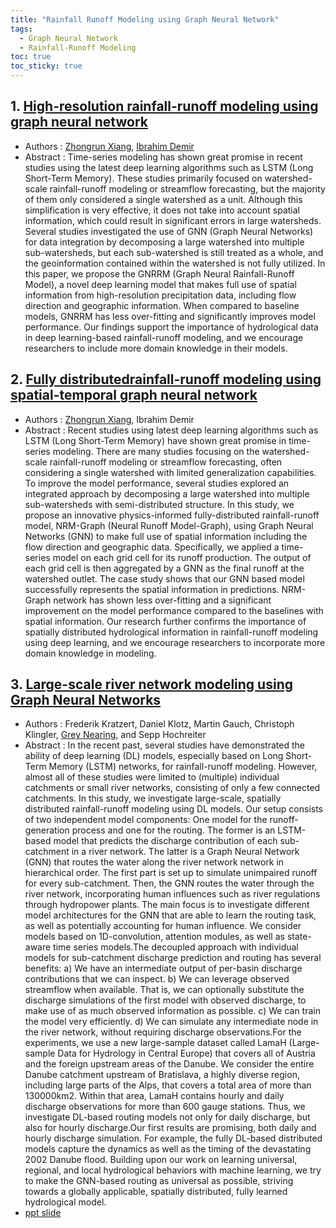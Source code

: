 ```yaml
---
title: "Rainfall Runoff Modeling using Graph Neural Network"
tags: 
  - Graph Neural Network
  - Rainfall-Runoff Modeling
toc: true
toc_sticky: true
---
```


## 1. [High-resolution rainfall-runoff modeling using graph neural network](https://arxiv.org/abs/2110.10833)
 - Authors : [Zhongrun Xiang](https://scholar.google.com/citations?hl=en&user=zL50kUsAAAAJ&view_op=list_works&sortby=pubdate), [Ibrahim Demir](https://scholar.google.com/citations?hl=en&user=kPW68JcAAAAJ&view_op=list_works&sortby=pubdate)
 - Abstract : Time-series modeling has shown great promise in recent studies using the latest deep learning algorithms such as LSTM (Long Short-Term Memory). These studies primarily focused on watershed-scale rainfall-runoff modeling or streamflow forecasting, but the majority of them only considered a single watershed as a unit. Although this simplification is very effective, it does not take into account spatial information, which could result in significant errors in large watersheds. Several studies investigated the use of GNN (Graph Neural Networks) for data integration by decomposing a large watershed into multiple sub-watersheds, but each sub-watershed is still treated as a whole, and the geoinformation contained within the watershed is not fully utilized. In this paper, we propose the GNRRM (Graph Neural Rainfall-Runoff Model), a novel deep learning model that makes full use of spatial information from high-resolution precipitation data, including flow direction and geographic information. When compared to baseline models, GNRRM has less over-fitting and significantly improves model performance. Our findings support the importance of hydrological data in deep learning-based rainfall-runoff modeling, and we encourage researchers to include more domain knowledge in their models.

## 2. [Fully distributedrainfall-runoff modeling using spatial-temporal graph neural network](https://eartharxiv.org/repository/view/3018/)
 - Authors : [Zhongrun Xiang](https://scholar.google.com/citations?hl=en&user=zL50kUsAAAAJ&view_op=list_works&sortby=pubdate), Ibrahim Demir
 - Abstract : Recent studies using latest deep learning algorithms such as LSTM (Long Short-Term Memory) have shown great promise in time-series modeling. There are many studies focusing on the watershed-scale rainfall-runoff modeling or streamflow forecasting, often considering a single watershed with limited generalization capabilities. To improve the model performance, several studies explored an integrated approach by decomposing a large watershed into multiple sub-watersheds with semi-distributed structure. In this study, we propose an innovative physics-informed fully-distributed rainfall-runoff model, NRM-Graph (Neural Runoff Model-Graph), using Graph Neural Networks (GNN) to make full use of spatial information including the flow direction and geographic data. Specifically, we applied a time-series model on each grid cell for its runoff production. The output of each grid cell is then aggregated by a GNN as the final runoff at the watershed outlet. The case study shows that our GNN based model successfully represents the spatial information in predictions. NRM-Graph network has shown less over-fitting and a significant improvement on the model performance compared to the baselines with spatial information. Our research further confirms the importance of spatially distributed hydrological information in rainfall-runoff modeling using deep learning, and we encourage researchers to incorporate more domain knowledge in modeling.

## 3. [Large-scale river network modeling using Graph Neural Networks](https://neuralhydrology.github.io/post/research/kratzert2021egu/) 
 - Authors : Frederik Kratzert, Daniel Klotz, Martin Gauch, Christoph Klingler, [Grey Nearing](https://scholar.google.com/citations?user=nWW7D-IAAAAJ&hl=en), and Sepp Hochreiter
 - Abstract : In the recent past, several studies have demonstrated the ability of deep learning (DL) models, especially based on Long Short-Term Memory (LSTM) networks, for rainfall-runoff modeling. However, almost all of these studies were limited to (multiple) individual catchments or small river networks, consisting of only a few connected catchments. In this study, we investigate large-scale, spatially distributed rainfall-runoff modeling using DL models. Our setup consists of two independent model components: One model for the runoff-generation process and one for the routing. The former is an LSTM-based model that predicts the discharge contribution of each sub-catchment in a river network. The latter is a Graph Neural Network (GNN) that routes the water along the river network network in hierarchical order. The first part is set up to simulate unimpaired runoff for every sub-catchment. Then, the GNN routes the water through the river network, incorporating human influences such as river regulations through hydropower plants. The main focus is to investigate different model architectures for the GNN that are able to learn the routing task, as well as potentially accounting for human influence. We consider models based on 1D-convolution, attention modules, as well as state-aware time series models.The decoupled approach with individual models for sub-catchment discharge prediction and routing has several benefits: a) We have an intermediate output of per-basin discharge contributions that we can inspect. b) We can leverage observed streamflow when available. That is, we can optionally substitute the discharge simulations of the first model with observed discharge, to make use of as much observed information as possible. c) We can train the model very efficiently. d) We can simulate any intermediate node in the river network, without requiring discharge observations.For the experiments, we use a new large-sample dataset called LamaH (Large-sample Data for Hydrology in Central Europe) that covers all of Austria and the foreign upstream areas of the Danube. We consider the entire Danube catchment upstream of Bratislava, a highly diverse region, including large parts of the Alps, that covers a total area of more than 130000km2. Within that area, LamaH contains hourly and daily discharge observations for more than 600 gauge stations. Thus, we investigate DL-based routing models not only for daily discharge, but also for hourly discharge.Our first results are promising, both daily and hourly discharge simulation. For example, the fully DL-based distributed models capture the dynamics as well as the timing of the devastating 2002 Danube flood. Building upon our work on learning universal, regional, and local hydrological behaviors with machine learning, we try to make the GNN-based routing as universal as possible, striving towards a globally applicable, spatially distributed, fully learned hydrological model.
 - [ppt slide](https://presentations.copernicus.org/EGU21/EGU21-13375_presentation.pdf)
